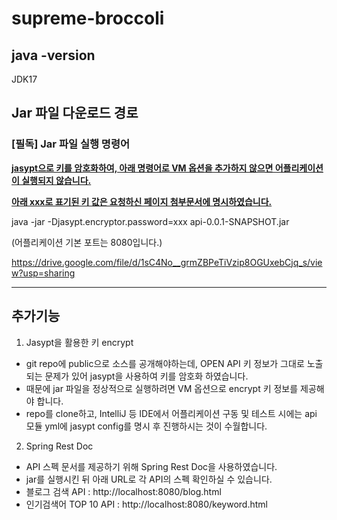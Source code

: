# supreme-broccoli

## java -version
JDK17

## Jar 파일 다운로드 경로

### [필독] Jar 파일 실행 명령어
<u>**jasypt으로 키를 암호화하여, 아래 명령어로 VM 옵션을 추가하지 않으면 어플리케이션이 실행되지 않습니다.**</u>

<u>**아래 xxx로 표기된 키 값은 요청하신 페이지 첨부문서에 명시하였습니다.**</u>

java -jar -Djasypt.encryptor.password=xxx api-0.0.1-SNAPSHOT.jar

(어플리케이션 기본 포트는 8080입니다.) 

https://drive.google.com/file/d/1sC4No__grmZBPeTiVzip8OGUxebCjq_s/view?usp=sharing

---

## 추가기능

1. Jasypt을 활용한 키 encrypt 
- git repo에 public으로 소스를 공개해야하는데, OPEN API 키 정보가 그대로 노출되는 문제가 있어 jasypt을 사용하여 키를 암호화 하였습니다. 
- 때문에 jar 파일을 정상적으로 실행하려면 VM 옵션으로 encrypt 키 정보를 제공해야 합니다.
- repo를 clone하고, IntelliJ 등 IDE에서 어플리케이션 구동 및 테스트 시에는 api 모듈 yml에 jasypt config를 명시 후 진행하시는 것이 수월합니다.

2. Spring Rest Doc
- API 스펙 문서를 제공하기 위해 Spring Rest Doc을 사용하였습니다.
- jar를 실행시킨 뒤 아래 URL로 각 API의 스펙 확인하실 수 있습니다.
- 블로그 검색 API : http://localhost:8080/blog.html 
- 인기검색어 TOP 10 API : http://localhost:8080/keyword.html 

